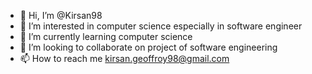 - 👋 Hi, I’m @Kirsan98
- 👀 I’m interested in computer science especially in software engineer
- 🌱 I’m currently learning computer science
- 💞️ I’m looking to collaborate on project of software engineering
- 📫 How to reach me kirsan.geoffroy98@gmail.com

<!---
Kirsan98/Kirsan98 is a ✨ special ✨ repository because its `README.md` (this file) appears on your GitHub profile.
You can click the Preview link to take a look at your changes.
--->
